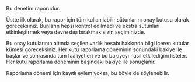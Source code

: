 Bu denetim raporudur.

Üstte ilk olarak, bu rapor için tüm kullanılabilir sütunlarını onay kutusu olarak göreceksiniz. Bunların hepsi kontrol edilmedi ve ekstra sütunları etkinleştirmek veya devre dışı bırakmak sizin seçiminizde.

Bu onay kutularının altında seçilen varlık hesabı hakkında bilgi içeren kutular kümesi göreceksiniz. Her kutu raporlama döneminin sonundaki bakiye ile başlar ve sonrasında tüm faaliyetleri ve bu bakiyeyi nasıl etkilediğini listeler. Her kutu raporlama döneminin başındaki bakiye ile sonuçlanır.

Raporlama dönemi için kayıtlı eylem yoksa, bu böyle de söylenebilir.
